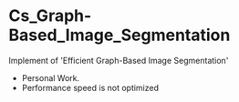 # Cs_Graph-Based_Image_Segmentation
Implement of 'Efficient Graph-Based Image Segmentation' 

* Personal Work. 
* Performance speed is not optimized  
